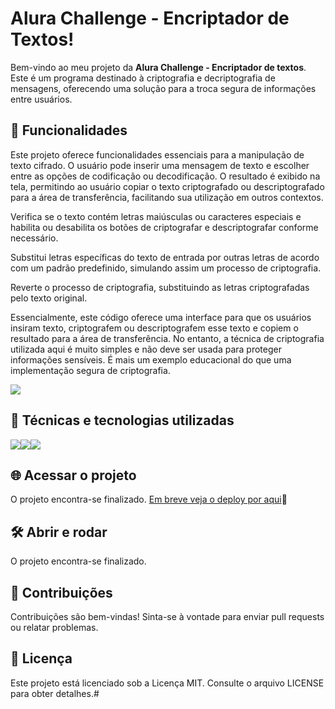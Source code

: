 #  Alura Challenge - Encriptador de Textos!
Bem-vindo ao meu projeto da **Alura Challenge - Encriptador de textos**. Este é um programa destinado à criptografia e decriptografia de mensagens, oferecendo uma solução para a troca segura de informações entre usuários.

##  🔨 Funcionalidades
Este projeto oferece funcionalidades essenciais para a manipulação de texto cifrado. O usuário pode inserir uma mensagem de texto e escolher entre as opções de codificação ou decodificação. O resultado é exibido na tela, permitindo ao usuário copiar o texto criptografado ou descriptografado para a área de transferência, facilitando sua utilização em outros contextos.

Verifica se o texto contém letras maiúsculas ou caracteres especiais e habilita ou desabilita os botões de criptografar e descriptografar conforme necessário.

Substitui letras específicas do texto de entrada por outras letras de acordo com um padrão predefinido, simulando assim um processo de criptografia.

Reverte o processo de criptografia, substituindo as letras criptografadas pelo texto original.

Essencialmente, este código oferece uma interface para que os usuários insiram texto, criptografem ou descriptografem esse texto e copiem o resultado para a área de transferência. No entanto, a técnica de criptografia utilizada aqui é muito simples e não deve ser usada para proteger informações sensíveis. É mais um exemplo educacional do que uma implementação segura de criptografia.


![](./images/screenshots.png)

## 🚀 Técnicas e tecnologias utilizadas

![](https://img.shields.io/badge/JavaScript-F7DF1E?style=for-the-badge&logo=javascript&logoColor=black)![](https://img.shields.io/badge/HTML5-E34F26?style=for-the-badge&logo=html5&logoColor=white)![](https://img.shields.io/badge/CSS3-1572B6?style=for-the-badge&logo=css3&logoColor=white)


## 🌐 Acessar o projeto
O projeto encontra-se finalizado.
[Em breve veja o deploy por aqui]()🔗

## 🛠️ Abrir e rodar
O projeto encontra-se finalizado.

## 👥 Contribuições
Contribuições são bem-vindas! Sinta-se à vontade para enviar pull requests ou relatar problemas.

## 📄 Licença
Este projeto está licenciado sob a Licença MIT. Consulte o arquivo LICENSE para obter detalhes.# 
